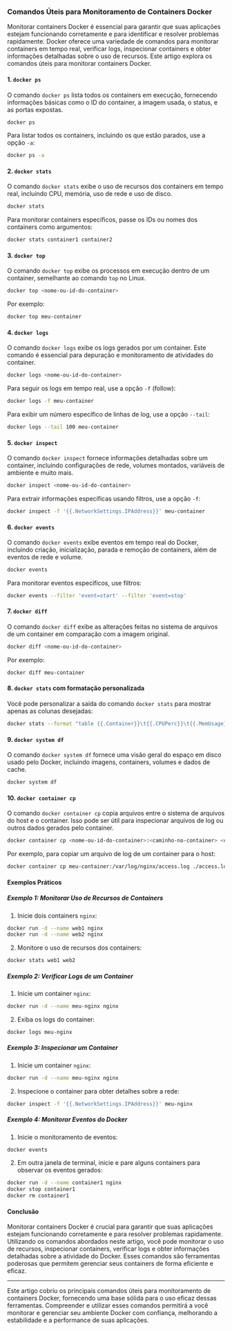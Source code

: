 ### Comandos Úteis para Monitoramento de Containers Docker

Monitorar containers Docker é essencial para garantir que suas aplicações estejam funcionando corretamente e para identificar e resolver problemas rapidamente. Docker oferece uma variedade de comandos para monitorar containers em tempo real, verificar logs, inspecionar containers e obter informações detalhadas sobre o uso de recursos. Este artigo explora os comandos úteis para monitorar containers Docker.

#### 1. `docker ps`

O comando `docker ps` lista todos os containers em execução, fornecendo informações básicas como o ID do container, a imagem usada, o status, e as portas expostas.

```sh
docker ps
```

Para listar todos os containers, incluindo os que estão parados, use a opção `-a`:

```sh
docker ps -a
```

#### 2. `docker stats`

O comando `docker stats` exibe o uso de recursos dos containers em tempo real, incluindo CPU, memória, uso de rede e uso de disco.

```sh
docker stats
```

Para monitorar containers específicos, passe os IDs ou nomes dos containers como argumentos:

```sh
docker stats container1 container2
```

#### 3. `docker top`

O comando `docker top` exibe os processos em execução dentro de um container, semelhante ao comando `top` no Linux.

```sh
docker top <nome-ou-id-do-container>
```

Por exemplo:

```sh
docker top meu-container
```

#### 4. `docker logs`

O comando `docker logs` exibe os logs gerados por um container. Este comando é essencial para depuração e monitoramento de atividades do container.

```sh
docker logs <nome-ou-id-do-container>
```

Para seguir os logs em tempo real, use a opção `-f` (follow):

```sh
docker logs -f meu-container
```

Para exibir um número específico de linhas de log, use a opção `--tail`:

```sh
docker logs --tail 100 meu-container
```

#### 5. `docker inspect`

O comando `docker inspect` fornece informações detalhadas sobre um container, incluindo configurações de rede, volumes montados, variáveis de ambiente e muito mais.

```sh
docker inspect <nome-ou-id-do-container>
```

Para extrair informações específicas usando filtros, use a opção `-f`:

```sh
docker inspect -f '{{.NetworkSettings.IPAddress}}' meu-container
```

#### 6. `docker events`

O comando `docker events` exibe eventos em tempo real do Docker, incluindo criação, inicialização, parada e remoção de containers, além de eventos de rede e volume.

```sh
docker events
```

Para monitorar eventos específicos, use filtros:

```sh
docker events --filter 'event=start' --filter 'event=stop'
```

#### 7. `docker diff`

O comando `docker diff` exibe as alterações feitas no sistema de arquivos de um container em comparação com a imagem original.

```sh
docker diff <nome-ou-id-do-container>
```

Por exemplo:

```sh
docker diff meu-container
```

#### 8. `docker stats` com formatação personalizada

Você pode personalizar a saída do comando `docker stats` para mostrar apenas as colunas desejadas:

```sh
docker stats --format "table {{.Container}}\t{{.CPUPerc}}\t{{.MemUsage}}"
```

#### 9. `docker system df`

O comando `docker system df` fornece uma visão geral do espaço em disco usado pelo Docker, incluindo imagens, containers, volumes e dados de cache.

```sh
docker system df
```

#### 10. `docker container cp`

O comando `docker container cp` copia arquivos entre o sistema de arquivos do host e o container. Isso pode ser útil para inspecionar arquivos de log ou outros dados gerados pelo container.

```sh
docker container cp <nome-ou-id-do-container>:<caminho-no-container> <caminho-no-host>
```

Por exemplo, para copiar um arquivo de log de um container para o host:

```sh
docker container cp meu-container:/var/log/nginx/access.log ./access.log
```

#### Exemplos Práticos

##### Exemplo 1: Monitorar Uso de Recursos de Containers

1. Inicie dois containers `nginx`:

```sh
docker run -d --name web1 nginx
docker run -d --name web2 nginx
```

2. Monitore o uso de recursos dos containers:

```sh
docker stats web1 web2
```

##### Exemplo 2: Verificar Logs de um Container

1. Inicie um container `nginx`:

```sh
docker run -d --name meu-nginx nginx
```

2. Exiba os logs do container:

```sh
docker logs meu-nginx
```

##### Exemplo 3: Inspecionar um Container

1. Inicie um container `nginx`:

```sh
docker run -d --name meu-nginx nginx
```

2. Inspecione o container para obter detalhes sobre a rede:

```sh
docker inspect -f '{{.NetworkSettings.IPAddress}}' meu-nginx
```

##### Exemplo 4: Monitorar Eventos do Docker

1. Inicie o monitoramento de eventos:

```sh
docker events
```

2. Em outra janela de terminal, inicie e pare alguns containers para observar os eventos gerados:

```sh
docker run -d --name container1 nginx
docker stop container1
docker rm container1
```

#### Conclusão

Monitorar containers Docker é crucial para garantir que suas aplicações estejam funcionando corretamente e para resolver problemas rapidamente. Utilizando os comandos abordados neste artigo, você pode monitorar o uso de recursos, inspecionar containers, verificar logs e obter informações detalhadas sobre a atividade do Docker. Esses comandos são ferramentas poderosas que permitem gerenciar seus containers de forma eficiente e eficaz.

---

Este artigo cobriu os principais comandos úteis para monitoramento de containers Docker, fornecendo uma base sólida para o uso eficaz dessas ferramentas. Compreender e utilizar esses comandos permitirá a você monitorar e gerenciar seu ambiente Docker com confiança, melhorando a estabilidade e a performance de suas aplicações.